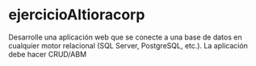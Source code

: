 # ejercicioAltioracorp
Desarrolle una aplicación web que se conecte a una base de datos en cualquier motor relacional (SQL Server, PostgreSQL, etc.). La aplicación debe hacer CRUD/ABM
